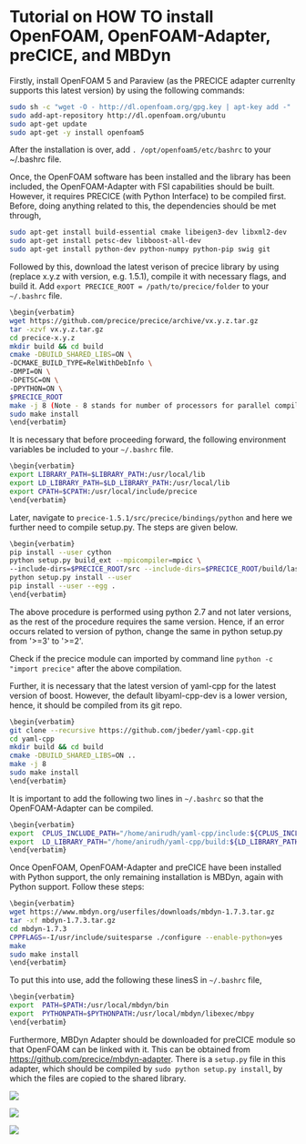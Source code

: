 # Tutorial on HOW TO install OpenFOAM, OpenFOAM-Adapter, preCICE, and MBDyn #

Firstly, install OpenFOAM 5 and Paraview (as the PRECICE adapter currenlty supports this latest version) by using the following commands:
```bash
sudo sh -c "wget -O - http://dl.openfoam.org/gpg.key | apt-key add -"
sudo add-apt-repository http://dl.openfoam.org/ubuntu
sudo apt-get update
sudo apt-get -y install openfoam5
```
After the installation is over, add ```. /opt/openfoam5/etc/bashrc``` to your ~/.bashrc file.

Once, the OpenFOAM software has been installed and the library has been included, the OpenFOAM-Adapter with FSI capabilities should be built. However, it requires PRECICE (with Python Interface) to be compiled first. Before, doing anything related to this, the dependencies should be met through,
```bash
sudo apt-get install build-essential cmake libeigen3-dev libxml2-dev
sudo apt-get install petsc-dev libboost-all-dev
sudo apt-get install python-dev python-numpy python-pip swig git
```
Followed by this, download the latest verison of precice library by using (replace x.y.z with version, e.g. 1.5.1), compile it with necessary flags, and build it. Add  ```export PRECICE_ROOT = /path/to/precice/folder``` to your ```~/.bashrc``` file.
```bash
\begin{verbatim}
wget https://github.com/precice/precice/archive/vx.y.z.tar.gz
tar -xzvf vx.y.z.tar.gz
cd precice-x.y.z
mkdir build && cd build
cmake -DBUILD_SHARED_LIBS=ON \
-DCMAKE_BUILD_TYPE=RelWithDebInfo \
-DMPI=ON \
-DPETSC=ON \
-DPYTHON=ON \
$PRECICE_ROOT
make -j 8 (Note - 8 stands for number of processors for parallel compiling.)
sudo make install
\end{verbatim}
```
It is necessary that before proceeding forward, the following environment variables be included to your ```~/.bashrc``` file.
```bash
\begin{verbatim}
export LIBRARY_PATH=$LIBRARY_PATH:/usr/local/lib
export LD_LIBRARY_PATH=$LD_LIBRARY_PATH:/usr/local/lib
export CPATH=$CPATH:/usr/local/include/precice
\end{verbatim}
```
Later, navigate to ```precice-1.5.1/src/precice/bindings/python``` and here we further need to compile setup.py. The steps are given below.
```bash
\begin{verbatim}
pip install --user cython
python setup.py build_ext --mpicompiler=mpicc \
--include-dirs=$PRECICE_ROOT/src --include-dirs=$PRECICE_ROOT/build/last
python setup.py install --user
pip install --user --egg .
\end{verbatim}
```
The above procedure is performed using python 2.7 and not later versions, as the rest of the procedure requires the same version. Hence, if an error occurs related to version of python, change the same in python setup.py from '>=3' to '>=2'.

Check if the precice module can imported by command line ```python -c "import precice"``` after the above compilation.

Further, it is necessary that the latest version of yaml-cpp for the latest version of boost. However, the default libyaml-cpp-dev is a lower version, hence, it should be compiled from its git repo.
```bash
\begin{verbatim}
git clone --recursive https://github.com/jbeder/yaml-cpp.git
cd yaml-cpp
mkdir build && cd build
cmake -DBUILD_SHARED_LIBS=ON ..
make -j 8
sudo make install
\end{verbatim}
```
It is important to add the following two lines in ```~/.bashrc``` so that the OpenFOAM-Adapter can be compiled.
```bash
\begin{verbatim}
export  CPLUS_INCLUDE_PATH="/home/anirudh/yaml-cpp/include:${CPLUS_INCLUDE_PATH}"
export  LD_LIBRARY_PATH="/home/anirudh/yaml-cpp/build:${LD_LIBRARY_PATH}"
\end{verbatim}
```
Once OpenFOAM, OpenFOAM-Adapter and preCICE have been installed with Python support, the only remaining installation is MBDyn, again with Python support. Follow these steps:
```bash
\begin{verbatim}
wget https://www.mbdyn.org/userfiles/downloads/mbdyn-1.7.3.tar.gz
tar -xf mbdyn-1.7.3.tar.gz
cd mbdyn-1.7.3
CPPFLAGS=-I/usr/include/suitesparse ./configure --enable-python=yes
make 
sudo make install
\end{verbatim}
```
To put this into use, add the following these linesS in ```~/.bashrc``` file,
```bash
\begin{verbatim}
export  PATH=$PATH:/usr/local/mbdyn/bin
export  PYTHONPATH=$PYTHONPATH:/usr/local/mbdyn/libexec/mbpy
\end{verbatim}
```
Furthermore, MBDyn Adapter should be downloaded for preCICE module so that OpenFOAM can be linked with it. This can be obtained from https://github.com/precice/mbdyn-adapter. There is a ```setup.py``` file in this adapter, which should be compiled by ```sudo python setup.py install```, by which the files are copied to the shared library.

![](cell.gif)

![](pres.gif)

![](vel.gif)
